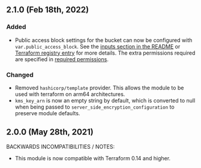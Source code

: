 ## 2.1.0 (Feb 18th, 2022)

### Added
* Public access block settings for the bucket can now be configured with
  `var.public_access_block`. See the [inputs section in the README](https://github.com/infrablocks/terraform-aws-encrypted-bucket#inputs)
  or [Terraform registry entry](https://registry.terraform.io/modules/infrablocks/encrypted-bucket/aws/latest) for more details.
  The extra permissions required are specified in [required permissions](https://github.com/infrablocks/terraform-aws-encrypted-bucket#required-permissions).

### Changed

* Removed `hashicorp/template` provider. This allows the module to be used with terraform
  on arm64 architectures.
* `kms_key_arn` is now an empty string by default, which is converted to null
when being passed to `server_side_encryption_configuration` to preserve module defaults.

## 2.0.0 (May 28th, 2021)

BACKWARDS INCOMPATIBILITIES / NOTES:

* This module is now compatible with Terraform 0.14 and higher.
